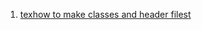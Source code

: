 1. [texhow to make classes and header filest](https://www.learncpp.com/cpp-tutorial/classes-and-header-files/)